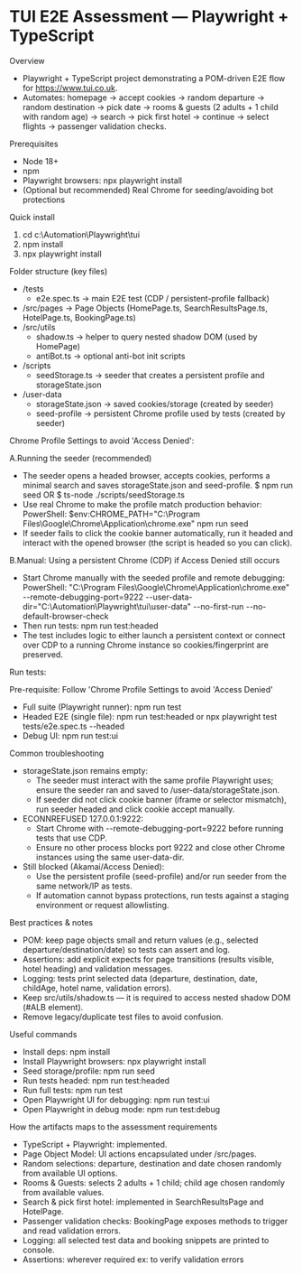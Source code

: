 # TUI E2E Assessment — Playwright + TypeScript

Overview
- Playwright + TypeScript project demonstrating a POM-driven E2E flow for https://www.tui.co.uk.
- Automates: homepage → accept cookies → random departure → random destination → pick date → rooms & guests (2 adults + 1 child with random age) → search → pick first hotel → continue → select flights → passenger validation checks.

Prerequisites
- Node 18+
- npm
- Playwright browsers: npx playwright install
- (Optional but recommended) Real Chrome for seeding/avoiding bot protections

Quick install
1. cd c:\Automation\Playwright\tui
2. npm install
3. npx playwright install

Folder structure (key files)
- /tests
  - e2e.spec.ts        → main E2E test (CDP / persistent-profile fallback)
- /src/pages          → Page Objects (HomePage.ts, SearchResultsPage.ts, HotelPage.ts, BookingPage.ts)
- /src/utils
  - shadow.ts          → helper to query nested shadow DOM (used by HomePage)
  - antiBot.ts         → optional anti-bot init scripts
- /scripts
  - seedStorage.ts     → seeder that creates a persistent profile and storageState.json
- /user-data
  - storageState.json  → saved cookies/storage (created by seeder)
  - seed-profile       → persistent Chrome profile used by tests (created by seeder)

Chrome Profile Settings to avoid 'Access Denied':

A.Running the seeder (recommended)
- The seeder opens a headed browser, accepts cookies, performs a minimal search and saves storageState.json and seed-profile.
 $ npm run seed OR $ ts-node ./scripts/seedStorage.ts
- Use real Chrome to make the profile match production behavior:
  PowerShell:
  $env:CHROME_PATH="C:\Program Files\Google\Chrome\Application\chrome.exe"
  npm run seed
- If seeder fails to click the cookie banner automatically, run it headed and interact with the opened browser (the script is headed so you can click).

B.Manual: Using a persistent Chrome (CDP) if Access Denied still occurs
- Start Chrome manually with the seeded profile and remote debugging:
  PowerShell:
  "C:\Program Files\Google\Chrome\Application\chrome.exe" --remote-debugging-port=9222 --user-data-dir="C:\Automation\Playwright\tui\user-data" --no-first-run --no-default-browser-check
- Then run tests:
  npm run test:headed
- The test includes logic to either launch a persistent context or connect over CDP to a running Chrome instance so cookies/fingerprint are preserved.

Run tests:

Pre-requisite: Follow 'Chrome Profile Settings to avoid 'Access Denied'
- Full suite (Playwright runner):
  npm run test
- Headed E2E (single file):
  npm run test:headed
  or
  npx playwright test tests/e2e.spec.ts --headed
- Debug UI:
  npm run test:ui

Common troubleshooting
- storageState.json remains empty:
  - The seeder must interact with the same profile Playwright uses; ensure the seeder ran and saved to /user-data/storageState.json.
  - If seeder did not click cookie banner (iframe or selector mismatch), run seeder headed and click cookie accept manually.
- ECONNREFUSED 127.0.0.1:9222:
  - Start Chrome with --remote-debugging-port=9222 before running tests that use CDP.
  - Ensure no other process blocks port 9222 and close other Chrome instances using the same user-data-dir.
- Still blocked (Akamai/Access Denied):
  - Use the persistent profile (seed-profile) and/or run seeder from the same network/IP as tests.
  - If automation cannot bypass protections, run tests against a staging environment or request allowlisting.

Best practices & notes
- POM: keep page objects small and return values (e.g., selected departure/destination/date) so tests can assert and log.
- Assertions: add explicit expects for page transitions (results visible, hotel heading) and validation messages.
- Logging: tests print selected data (departure, destination, date, childAge, hotel name, validation errors).
- Keep src/utils/shadow.ts — it is required to access nested shadow DOM (#ALB element).
- Remove legacy/duplicate test files to avoid confusion.

Useful commands
- Install deps: npm install
- Install Playwright browsers: npx playwright install
- Seed storage/profile: npm run seed
- Run tests headed: npm run test:headed
- Run full tests: npm run test
- Open Playwright UI for debugging: npm run test:ui
- Open Playwright in debug mode: npm run test:debug


How the artifacts maps to the assessment requirements
- TypeScript + Playwright: implemented.
- Page Object Model: UI actions encapsulated under /src/pages.
- Random selections: departure, destination and date chosen randomly from available UI options.
- Rooms & Guests: selects 2 adults + 1 child; child age chosen randomly from available values.
- Search & pick first hotel: implemented in SearchResultsPage and HotelPage.
- Passenger validation checks: BookingPage exposes methods to trigger and read validation errors.
- Logging: all selected test data and booking snippets are printed to console.
- Assertions: wherever required ex: to verify validation errors


